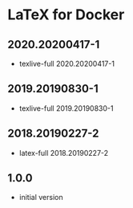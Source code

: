 # LaTeX for Docker

## 2020.20200417-1
- texlive-full 2020.20200417-1

## 2019.20190830-1
- texlive-full 2019.20190830-1

## 2018.20190227-2
 - latex-full 2018.20190227-2

## 1.0.0
 - initial version

